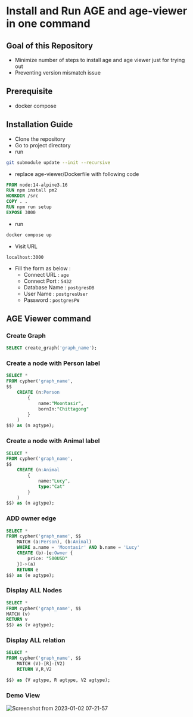 # Install and Run AGE and age-viewer in one command

## Goal of this Repository
- Minimize number of steps to install age and age viewer just for trying out
- Preventing version mismatch issue

## Prerequisite
- docker compose

## Installation Guide
- Clone the repository
- Go to project directory 
- run
```bash
git submodule update --init --recursive
```
- replace age-viewer/Dockerfile with following code
```dockerfile 
FROM node:14-alpine3.16
RUN npm install pm2
WORKDIR /src
COPY . .
RUN npm run setup
EXPOSE 3000
```
- run 
```bash
docker compose up
```
- Visit URL 
```url
localhost:3000
```
- Fill the form as below :
    - Connect URL : `age`
    - Connect Port : `5432`
    - Database Name : `postgresDB`
    - User Name : `postgresUser`
    - Password : `postgresPW`

## AGE Viewer command
### Create Graph
```sql
SELECT create_graph('graph_name');
```

### Create a node with Person label
```sql
SELECT * 
FROM cypher('graph_name', 
$$
    CREATE (n:Person 
        {
            name:"Moontasir", 
            bornIn:"Chittagong"
        }
    )
$$) as (n agtype);
```

### Create a node with Animal label
```sql
SELECT * 
FROM cypher('graph_name', 
$$
    CREATE (n:Animal 
        {
            name:"Lucy", 
            type:"Cat"
        }
    )
$$) as (n agtype);
```

### ADD owner edge
```sql
SELECT * 
FROM cypher('graph_name', $$
    MATCH (a:Person), (b:Animal)
    WHERE a.name = 'Moontasir' AND b.name = 'Lucy'
    CREATE (b)-[e:Owner {
        price: "500USD"
    }]->(a)
    RETURN e
$$) as (e agtype);
```

### Display ALL Nodes
```sql
SELECT * 
FROM cypher('graph_name', $$
MATCH (v)
RETURN v
$$) as (v agtype);
```

### Display ALL relation
```sql
SELECT * 
FROM cypher('graph_name', $$
    MATCH (V)-[R]-(V2)
    RETURN V,R,V2

$$) as (V agtype, R agtype, V2 agtype);
```
### Demo View
![Screenshot from 2023-01-02 07-21-57](https://user-images.githubusercontent.com/53787290/210190026-7bea4a4a-f6c3-4722-a36f-42679898fa0d.png)
